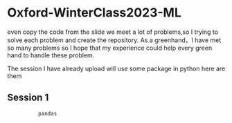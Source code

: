 # Oxford-WinterClass2023-ML
even copy the code from the slide we meet a lot of problems,so I trying to solve each problem and create the repository.
As a greenhand，I have met so many problems
so I hope that my experience could help every green hand to handle these problem.

The session I have already upload will use some package in python
here are them

## Session 1
              pandas 
